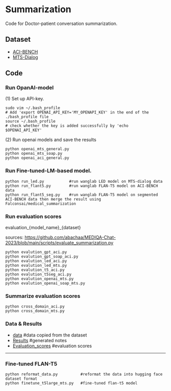 # Summarization

Code for Doctor-patient conversation summarization. 

## Dataset 
- [ACI-BENCH](https://github.com/wyim/aci-bench)  
- [MTS-Dialog](https://github.com/abachaa/MTS-Dialog)  

## Code

### Run OpanAI-model
(1) Set up API-key. 
```
sudo vim ~/.bash_profile
# Add 'export OPENAI_API_KEY='MY_OPENAPI_KEY' in the end of the ./bash_profile file
source ~/.bash_profile
# check whether the key is added successfully by 'echo $OPENAI_API_KEY'
```
(2) Run openai models and save the results
```
python openai_mts_general.py
python openai_mts_soap.py
python openai_aci_general.py
```

### Run Fine-tuned-LM-based model. 
```
python run_led.py           #run wanglab LED model on MTS-dialog data
python run_flant5.py        #run wanglab FLAN-T5 model on ACI-BENCH data
python run_flant5_seg.py    #run wanglab FLAN-T5 model on segmented ACI-BENCH data then merge the result using Falconsai/medical_summarization
```

### Run evaluation scores
evaluation_{model_name}_{dataset}  

sources: https://github.com/abachaa/MEDIQA-Chat-2023/blob/main/scripts/evaluate_summarization.py
```
python evalution_gpt_aci.py          
python evalution_gpt_soap_aci.py     
python evalution_led_aci.py
python evalution_led_mts.py
python evalution_t5_aci.py
python evalution_t5seg_aci.py
python evalution_openai_mts.py
python evalution_openai_soap_mts.py 

```

### Summarize evaluation scores
```
python cross_domain_aci.py
python cross_domain_mts.py
```

### Data & Results
- [data](https://drive.google.com/drive/folders/1myB-eChZwRmXPg3hMP0_gaHQLC5OBimh?usp=drive_link)      #data copied from the dataset
- [Results](https://drive.google.com/drive/folders/1oEnUc2vNg6UNnHxV1gfIsPI5kvl8m3e2?usp=drive_link)   #generated notes
- [Evaluation_scores](https://drive.google.com/drive/folders/1VTri9HjcTR0w2O3MdpLUT9c0_7xO6Ljx?usp=sharing) #evaluation scores


------
### Fine-tuned FLAN-T5
```
python reformat_data.py          #reformat the data into hugging face dataset format
python finetune_t5large_mts.py   #fine-tuned flan-t5 model
```



